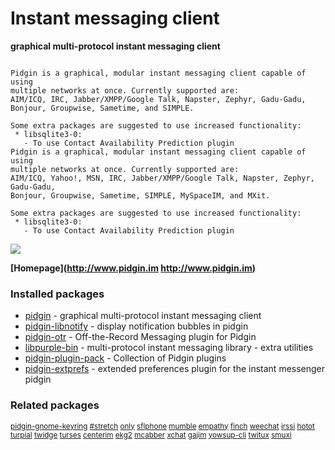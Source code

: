 # Instant messaging client

__graphical multi-protocol instant messaging client__

```

Pidgin is a graphical, modular instant messaging client capable of using
multiple networks at once. Currently supported are:
AIM/ICQ, IRC, Jabber/XMPP/Google Talk, Napster, Zephyr, Gadu-Gadu,
Bonjour, Groupwise, Sametime, and SIMPLE.

Some extra packages are suggested to use increased functionality:
 * libsqlite3-0:
   - To use Contact Availability Prediction plugin
Pidgin is a graphical, modular instant messaging client capable of using
multiple networks at once. Currently supported are:
AIM/ICQ, Yahoo!, MSN, IRC, Jabber/XMPP/Google Talk, Napster, Zephyr, Gadu-Gadu,
Bonjour, Groupwise, Sametime, SIMPLE, MySpaceIM, and MXit.

Some extra packages are suggested to use increased functionality:
 * libsqlite3-0:
   - To use Contact Availability Prediction plugin

```

![](https://screenshots.debian.net/thumbnail/pidgin/)


 **[Homepage](http://www.pidgin.im
http://www.pidgin.im)**

### Installed packages

* [pidgin](https://packages.debian.org/jessie/pidgin) - graphical multi-protocol instant messaging client
* [pidgin-libnotify](https://packages.debian.org/jessie/pidgin-libnotify) - display notification bubbles in pidgin
* [pidgin-otr](https://packages.debian.org/jessie/pidgin-otr) - Off-the-Record Messaging plugin for Pidgin
* [libpurple-bin](https://packages.debian.org/jessie/libpurple-bin) - multi-protocol instant messaging library - extra utilities
* [pidgin-plugin-pack](https://packages.debian.org/jessie/pidgin-plugin-pack) - Collection of Pidgin plugins
* [pidgin-extprefs](https://packages.debian.org/jessie/pidgin-extprefs) - extended preferences plugin for the instant messenger pidgin

### Related packages

<sub> [pidgin-gnome-keyring](https://packages.debian.org/jessie/pidgin-gnome-keyring) [#stretch](https://packages.debian.org/jessie/#stretch) [only](https://packages.debian.org/jessie/only) [sflphone](https://packages.debian.org/jessie/sflphone) [mumble](https://packages.debian.org/jessie/mumble) [empathy](https://packages.debian.org/jessie/empathy) [finch](https://packages.debian.org/jessie/finch) [weechat](https://packages.debian.org/jessie/weechat) [irssi](https://packages.debian.org/jessie/irssi) [hotot](https://packages.debian.org/jessie/hotot) [turpial](https://packages.debian.org/jessie/turpial) [twidge](https://packages.debian.org/jessie/twidge) [turses](https://packages.debian.org/jessie/turses) [centerim](https://packages.debian.org/jessie/centerim) [ekg2](https://packages.debian.org/jessie/ekg2) [mcabber](https://packages.debian.org/jessie/mcabber) [xchat](https://packages.debian.org/jessie/xchat) [gajim](https://packages.debian.org/jessie/gajim) [yowsup-cli](https://packages.debian.org/jessie/yowsup-cli) [twitux](https://packages.debian.org/jessie/twitux) [smuxi](https://packages.debian.org/jessie/smuxi)  </sub>
